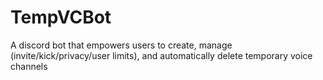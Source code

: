# TempVCBot
A discord bot that empowers users to create, manage (invite/kick/privacy/user limits), and automatically delete temporary voice channels
